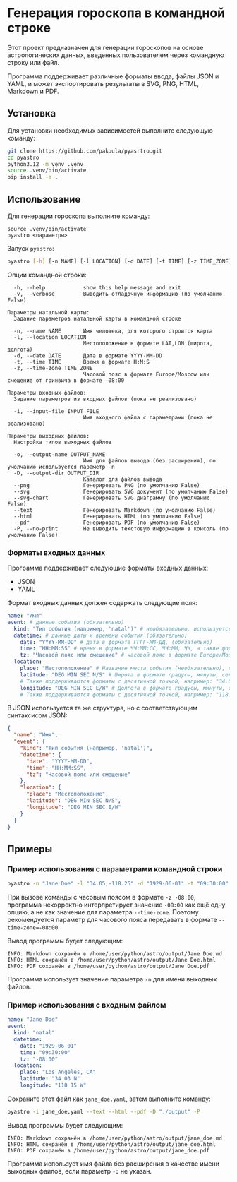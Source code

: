 # Генерация гороскопа в командной строке

Этот проект предназначен для генерации гороскопов на основе астрологических данных, введенных пользователем через командную строку или файл.

Программа поддерживает различные форматы ввода, файлы JSON и YAML, и может экспортировать результаты в SVG, PNG, HTML, Markdown и PDF.

## Установка

Для установки необходимых зависимостей выполните следующую команду:

```bash
git clone https://github.com/pakuula/pyasrtro.git
cd pyastro
python3.12 -m venv .venv
source .venv/bin/activate
pip install -e .
```

## Использование

Для генерации гороскопа выполните команду:

```
source .venv/bin/activate
pyastro <параметры>
```

Запуск `pyastro`:

```bash
pyastro [-h] [-n NAME] [-l LOCATION] [-d DATE] [-t TIME] [-z TIME_ZONE] [-i INPUT_FILE] [-o OUTPUT_NAME] [-D OUTPUT_DIR] [--png] [--svg] [--svg-chart] [--text] [--html] [--pdf] [-P] [-v]
```

Опции командной строки:

```text
  -h, --help            show this help message and exit
  -v, --verbose         Выводить отладочную информацию (по умолчанию False)

Параметры натальной карты:
  Задание параметров натальной карты в командной строке

  -n, --name NAME       Имя человека, для которого строится карта
  -l, --location LOCATION
                        Местоположение в формате LAT,LON (широта, долгота)
  -d, --date DATE       Дата в формате YYYY-MM-DD
  -t, --time TIME       Время в формате H:M:S
  -z, --time-zone TIME_ZONE
                        Часовой пояс в формате Europe/Moscow или смещение от гринвича в формате -08:00

Параметры входных файлов:
  Задание параметров из входных файлов (пока не реализовано)

  -i, --input-file INPUT_FILE
                        Имя входного файла с параметрами (пока не реализовано)

Параметры выходных файлов:
  Настройка типов выходных файлов

  -o, --output-name OUTPUT_NAME
                        Имя для файлов вывода (без расширения), по умолчанию используется параметр -n
  -D, --output-dir OUTPUT_DIR
                        Каталог для файлов вывода
  --png                 Генерировать PNG (по умолчанию False)
  --svg                 Генерировать SVG документ (по умолчанию False)
  --svg-chart           Генерировать SVG диаграмму (по умолчанию False)
  --text                Генерировать Markdown (по умолчанию False)
  --html                Генерировать HTML (по умолчанию False)
  --pdf                 Генерировать PDF (по умолчанию False)
  -P, --no-print        Не выводить текстовую информацию в консоль (по умолчанию False)
```

### Форматы входных данных

Программа поддерживает следующие форматы входных данных:

- JSON
- YAML

Формат входных данных должен содержать следующие поля:

```yaml
name: "Имя" 
event: # данные события (обязательно)
  kind: "Тип события (например, 'natal')" # необязательно, используется для документирования файла, игнорируется при генерации
  datetime: # данные даты и времени события (обязательно)
    date: "YYYY-MM-DD" # дата в формате ГГГГ-ММ-ДД, (обязательно)
    time: "HH:MM:SS" # время в формате ЧЧ:ММ:СС, ЧЧ:ММ, ЧЧ, а также форматы с AM/PM (обязательно)
    tz: "Часовой пояс или смещение" # часовой пояс в формате Europe/Moscow или смещение от гринвича в формате -08:00 (обязательно)
  location:
    place: "Местоположение" # Название места события (необязательно), используется для документирования файла, игнорируется при генерации
    latitude: "DEG MIN SEC N/S" # Широта в формате градусы, минуты, секунды и направление (обязательно)
    # Также поддерживаются форматы с десятичной точкой, например: "34.05 S" или -34.05, и формат с градусами и десятичными минутами, например: 34°03'00"S
    longitude: "DEG MIN SEC E/W" # Долгота в формате градусы, минуты, секунды и направление (обязательно)
    # Также поддерживаются форматы с десятичной точкой, например: "118.25 W" или -118.25, и формат с градусами и десятичными минутами, например: 118°15'00"W
```

В JSON используется та же структура, но с соответствующим синтаксисом JSON:

```json
{
  "name": "Имя",
  "event": {
    "kind": "Тип события (например, 'natal')",
    "datetime": {
      "date": "YYYY-MM-DD",
      "time": "HH:MM:SS",
      "tz": "Часовой пояс или смещение"
    },
    "location": {
      "place": "Местоположение",
      "latitude": "DEG MIN SEC N/S",
      "longitude": "DEG MIN SEC E/W"
    }
  }
}
```

## Примеры

### Пример использования с параметрами командной строки

```bash
pyastro -n "Jane Doe" -l "34.05,-118.25" -d "1929-06-01" -t "09:30:00" --time-zone=-8:00 --text --html --pdf -D "./output" -P
```

При вызове команды с часовым поясом в формате `-z -08:00`, программа некорректно интерпретирует значение `-08:00` как ещё одну опцию,
а не как значение для параметра `--time-zone`. Поэтому рекомендуется параметр для часового пояса передавать в формате `--time-zone=-08:00`.

Вывод программы будет следующим:

```text
INFO: Markdown сохранён в /home/user/python/astro/output/Jane Doe.md
INFO: HTML сохранён в /home/user/python/astro/output/Jane Doe.html
INFO: PDF сохранён в /home/user/python/astro/output/Jane Doe.pdf
```

Программа использует значение параметра `-n` для имени выходных файлов.

### Пример использования с входным файлом

```yaml
name: "Jane Doe"
event:
  kind: "natal"
  datetime:
    date: "1929-06-01"
    time: "09:30:00"
    tz: "-08:00"
  location:
    place: "Los Angeles, CA"
    latitude: "34 03 N"
    longitude: "118 15 W"
```

Сохраните этот файл как `jane_doe.yaml`, затем выполните команду:

```bash
pyastro -i jane_doe.yaml --text --html --pdf -D "./output" -P
```

Вывод программы будет следующим:

```text
INFO: Markdown сохранён в /home/user/python/astro/output/jane_doe.md
INFO: HTML сохранён в /home/user/python/astro/output/jane_doe.html
INFO: PDF сохранён в /home/user/python/astro/output/jane_doe.pdf
```

Программа использует имя файла без расширения в качестве имени выходных файлов, если параметр `-o` не указан.